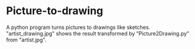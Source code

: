 # Picture-to-drawing
A python program turns pictures to drawings like sketches.
"artist_drawing.jpg" shows the result transformed by "Picture2Drawing.py" from "artist.jpg".
